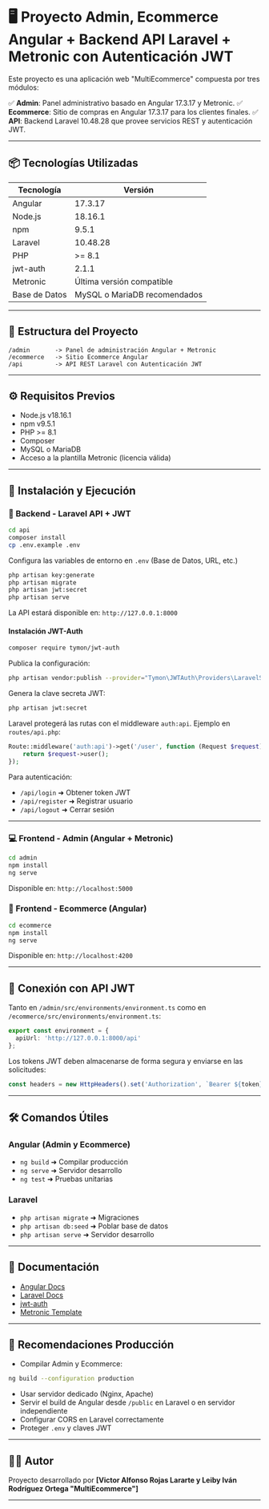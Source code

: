 # 🖥️ Proyecto Admin, Ecommerce Angular + Backend API Laravel + Metronic con Autenticación JWT

Este proyecto es una aplicación web "MultiEcommerce" compuesta por tres módulos:

✅ **Admin**: Panel administrativo basado en Angular 17.3.17 y Metronic.
✅ **Ecommerce**: Sitio de compras en Angular 17.3.17 para los clientes finales.
✅ **API**: Backend Laravel 10.48.28 que provee servicios REST y autenticación JWT.

---

## 📦 Tecnologías Utilizadas

| Tecnología    | Versión                      |
| ------------- | ---------------------------- |
| Angular       | 17.3.17                      |
| Node.js       | 18.16.1                      |
| npm           | 9.5.1                        |
| Laravel       | 10.48.28                     |
| PHP           | >= 8.1                       |
| jwt-auth      | 2.1.1                        |
| Metronic      | Última versión compatible    |
| Base de Datos | MySQL o MariaDB recomendados |

---

## 📁 Estructura del Proyecto

```
/admin       -> Panel de administración Angular + Metronic
/ecommerce   -> Sitio Ecommerce Angular
/api         -> API REST Laravel con Autenticación JWT
```

---

## ⚙️ Requisitos Previos

* Node.js v18.16.1
* npm v9.5.1
* PHP >= 8.1
* Composer
* MySQL o MariaDB
* Acceso a la plantilla Metronic (licencia válida)

---

## 🚀 Instalación y Ejecución

### 🔧 Backend - Laravel API + JWT

```bash
cd api
composer install
cp .env.example .env
```

Configura las variables de entorno en `.env` (Base de Datos, URL, etc.)

```bash
php artisan key:generate
php artisan migrate
php artisan jwt:secret
php artisan serve
```

La API estará disponible en: `http://127.0.0.1:8000`

#### Instalación JWT-Auth

```bash
composer require tymon/jwt-auth
```

Publica la configuración:

```bash
php artisan vendor:publish --provider="Tymon\JWTAuth\Providers\LaravelServiceProvider"
```

Genera la clave secreta JWT:

```bash
php artisan jwt:secret
```

Laravel protegerá las rutas con el middleware `auth:api`. Ejemplo en `routes/api.php`:

```php
Route::middleware('auth:api')->get('/user', function (Request $request) {
    return $request->user();
});
```

Para autenticación:

* `/api/login` ➜ Obtener token JWT
* `/api/register` ➜ Registrar usuario
* `/api/logout` ➜ Cerrar sesión

---

### 💻 Frontend - Admin (Angular + Metronic)

```bash
cd admin
npm install
ng serve
```

Disponible en: `http://localhost:5000`

### 🛒 Frontend - Ecommerce (Angular)

```bash
cd ecommerce
npm install
ng serve
```

Disponible en: `http://localhost:4200`

---

## 🔑 Conexión con API JWT

Tanto en `/admin/src/environments/environment.ts` como en `/ecommerce/src/environments/environment.ts`:

```ts
export const environment = {
  apiUrl: 'http://127.0.0.1:8000/api'
};
```

Los tokens JWT deben almacenarse de forma segura y enviarse en las solicitudes:

```ts
const headers = new HttpHeaders().set('Authorization', `Bearer ${token}`);
```

---

## 🛠️ Comandos Útiles

### Angular (Admin y Ecommerce)

* `ng build` ➜ Compilar producción
* `ng serve` ➜ Servidor desarrollo
* `ng test` ➜ Pruebas unitarias

### Laravel

* `php artisan migrate` ➜ Migraciones
* `php artisan db:seed` ➜ Poblar base de datos
* `php artisan serve` ➜ Servidor desarrollo

---

## 📙 Documentación

* [Angular Docs](https://angular.io/docs)
* [Laravel Docs](https://laravel.com/docs)
* [jwt-auth](https://github.com/tymondesigns/jwt-auth)
* [Metronic Template](https://keenthemes.com/metronic)

---

## 💪 Recomendaciones Producción

* Compilar Admin y Ecommerce:

```bash
ng build --configuration production
```

* Usar servidor dedicado (Nginx, Apache)
* Servir el build de Angular desde `/public` en Laravel o en servidor independiente
* Configurar CORS en Laravel correctamente
* Proteger `.env` y claves JWT

---

## 👨‍💻 Autor

Proyecto desarrollado por **\[Victor Alfonso Rojas Lararte y Leiby Iván Rodríguez Ortega "MultiEcommerce"]**

---



